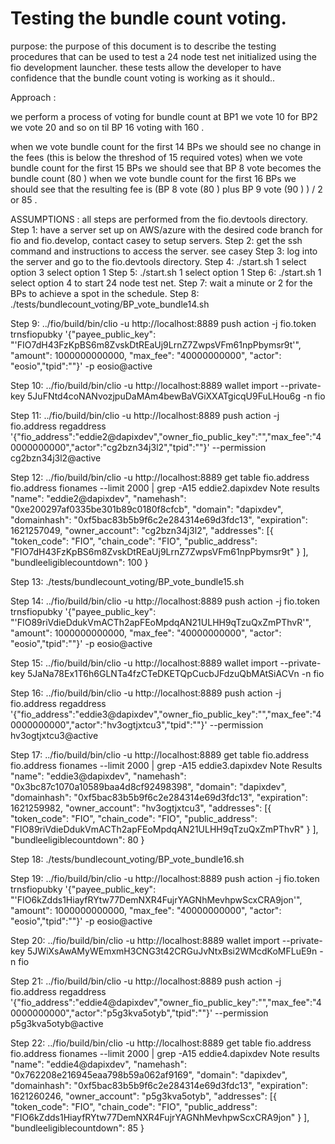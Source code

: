 # Testing the bundle count voting.

purpose: the purpose of this document is to describe the testing procedures that can be used to test a 24 node test net initialized using the fio development launcher. these tests allow the developer to have confidence that the bundle count voting is working as it should..

Approach :

we perform a process of voting for bundle count at BP1 we vote 10  for BP2 we vote 20  and so on til BP 16 voting with 160 .

when we vote bundle count for the first 14 BPs we should see no change in the fees (this is below the threshod of 15 required votes)
when we vote bundle count for the first 15 BPs we should see that BP 8 vote becomes the bundle count (80 )
when we vote bundle count for the first 16 BPs we should see that the resulting fee is (BP 8 vote (80 ) plus BP 9 vote (90 ) ) / 2 or 85 . 

ASSUMPTIONS :   all steps are performed from the fio.devtools directory. 
Step 1:  have a server set up on AWS/azure with the desired code branch for fio and fio.develop, contact casey to setup servers.
Step 2: get the ssh command and instructions to access the server. see casey 
Step 3: log into the server and go to the fio.devtools directory.
Step 4: ./start.sh 1   select option 3 select option 1
Step 5: ./start.sh 1  select option 1
Step 6: ./start.sh 1 select option 4 to start 24 node test net.
Step 7: wait a minute or 2 for the BPs to achieve a spot in the schedule.
Step 8: ./tests/bundlecount_voting/BP_vote_bundle14.sh

Step 9: ../fio/build/bin/clio -u http://localhost:8889 push action -j fio.token trnsfiopubky '{"payee_public_key": "'FIO7dH43FzKpBS6m8ZvskDtREaUj9LrnZ7ZwpsVFm61npPbymsr9t'", "amount": 1000000000000, "max_fee": "40000000000", "actor": "eosio","tpid":""}' -p eosio@active

Step 10: ../fio/build/bin/clio -u http://localhost:8889 wallet import --private-key 5JuFNtd4coNANvozjpuDaMAm4bewBaVGiXXATgicqU9FuLHou6g -n fio

Step 11: ../fio/build/bin/clio -u http://localhost:8889 push action -j fio.address regaddress '{"fio_address":"eddie2@dapixdev","owner_fio_public_key":"","max_fee":"40000000000","actor":"cg2bzn34j3l2","tpid":""}' --permission cg2bzn34j3l2@active

Step 12: ../fio/build/bin/clio -u http://localhost:8889 get table fio.address fio.address fionames --limit 2000 | grep -A15 eddie2.dapixdev
Note results
"name": "eddie2@dapixdev",
"namehash": "0xe200297af0335be301b89c0180f8cfcb",
"domain": "dapixdev",
"domainhash": "0xf5bac83b5b9f6c2e284314e69d3fdc13",
"expiration": 1621257049,
"owner_account": "cg2bzn34j3l2",
"addresses": [{
"token_code": "FIO",
"chain_code": "FIO",
"public_address": "FIO7dH43FzKpBS6m8ZvskDtREaUj9LrnZ7ZwpsVFm61npPbymsr9t"
}
],
"bundleeligiblecountdown": 100
}


Step 13:  ./tests/bundlecount_voting/BP_vote_bundle15.sh

Step 14: ../fio/build/bin/clio -u http://localhost:8889 push action -j fio.token trnsfiopubky '{"payee_public_key": "'FIO89riVdieDdukVmACTh2apFEoMpdqAN21ULHH9qTzuQxZmPThvR'", "amount": 1000000000000, "max_fee": "40000000000", "actor": "eosio","tpid":""}' -p eosio@active

Step 15: ../fio/build/bin/clio -u http://localhost:8889 wallet import --private-key 5JaNa78Ex1T6h6GLNTa4fzCTeDKETQpCucbJFdzuQbMAtSiACVn -n fio

Step 16: ../fio/build/bin/clio -u http://localhost:8889 push action -j fio.address regaddress '{"fio_address":"eddie3@dapixdev","owner_fio_public_key":"","max_fee":"40000000000","actor":"hv3ogtjxtcu3","tpid":""}' --permission hv3ogtjxtcu3@active

Step 17: ../fio/build/bin/clio -u http://localhost:8889 get table fio.address fio.address fionames --limit 2000 | grep -A15 eddie3.dapixdev
Note Results
"name": "eddie3@dapixdev",
"namehash": "0x3bc87c1070a10589baa4d8cf92498398",
"domain": "dapixdev",
"domainhash": "0xf5bac83b5b9f6c2e284314e69d3fdc13",
"expiration": 1621259982,
"owner_account": "hv3ogtjxtcu3",
"addresses": [{
"token_code": "FIO",
"chain_code": "FIO",
"public_address": "FIO89riVdieDdukVmACTh2apFEoMpdqAN21ULHH9qTzuQxZmPThvR"
}
],
"bundleeligiblecountdown": 80
}




Step 18:  ./tests/bundlecount_voting/BP_vote_bundle16.sh

Step 19: ../fio/build/bin/clio -u http://localhost:8889 push action -j fio.token trnsfiopubky '{"payee_public_key": "'FIO6kZdds1HiayfRYtw77DemNXR4FujrYAGNhMevhpwScxCRA9jon'", "amount": 1000000000000, "max_fee": "40000000000", "actor": "eosio","tpid":""}' -p eosio@active

Step 20: ../fio/build/bin/clio -u http://localhost:8889 wallet import --private-key 5JWiXsAwAMyWEmxmH3CNG3t42CRGuJvNtxBsi2WMcdKoMFLuE9n -n fio

Step 21: ../fio/build/bin/clio -u http://localhost:8889 push action -j fio.address regaddress '{"fio_address":"eddie4@dapixdev","owner_fio_public_key":"","max_fee":"40000000000","actor":"p5g3kva5otyb","tpid":""}' --permission p5g3kva5otyb@active

Step 22: ../fio/build/bin/clio -u http://localhost:8889 get table fio.address fio.address fionames --limit 2000 | grep -A15 eddie4.dapixdev
Note results
"name": "eddie4@dapixdev",
"namehash": "0x762208e216945eaa798b59a062af9169",
"domain": "dapixdev",
"domainhash": "0xf5bac83b5b9f6c2e284314e69d3fdc13",
"expiration": 1621260246,
"owner_account": "p5g3kva5otyb",
"addresses": [{
"token_code": "FIO",
"chain_code": "FIO",
"public_address": "FIO6kZdds1HiayfRYtw77DemNXR4FujrYAGNhMevhpwScxCRA9jon"
}
],
"bundleeligiblecountdown": 85
}
